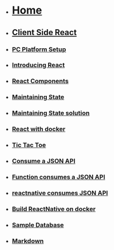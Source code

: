 <!-- docs/_sidebar.md -->

* [<h1>Home</h1>](/)
* [<h2>Client Side React</h2>](Block_REACT/README.md)
* [<h3>PC Platform Setup</h3>](Block_REACT/section_0/setup.md)
* [<h3>Introducing React</h3>](Block_REACT/section_1/react_intro.md)
* [<h3>React Components</h3>](Block_REACT/section_2/components.md)
* [<h3>Maintaining State</h3>](Block_REACT/section_3/maintainingState.md)
* [<h3>Maintaining State solution</h3>](Block_REACT/section_3/maintainingStateChallenge.md)
* [<h3>React with docker</h3>](Block_REACT/section_4/reactDevelopment1.md)
* [<h3>Tic  Tac Toe</h3>](Block_REACT/section_5/tictactoe.md)

* [<h3>Consume a JSON API</h3>](Block_REACT/section_6/consumejsonapi.md)

* [<h3>Function consumes a JSON API</h3>](Block_REACT/section_7/consumejsonfunc.md)

* [<h3>reactnative consumes JSON API</h3>](Block_REACT/section_8/reactNative.md)

* [<h3>Build ReactNative on docker</h3>](Block_REACT/section_9/ReactNativedocker.md)
* [<h3>Sample Database</h3>](Block_REACT/section_REACT0/section_REACT0.md)

* [<h3>Markdown</h3>](Block_REACT/section_REACT2/section_REACT2.md)

<!--
* [<h3>Consume a Postman API</h3>](Block_REACT/section_4/postmanAPI/postmanAPI.md)
* [<h3>ReactNative</h3>](Block_REACT/section_5/reactNativedocker/ReactNativedocker.md)
* [<h3>ReactNative - not used</h3>](Block_REACT/section_6/reactNative/ReactNative.md)
-->